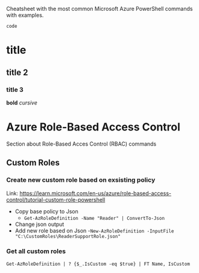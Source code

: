 Cheatsheet with the most common Microsoft Azure PowerShell commands with examples.

`code`
# title
## title 2
### title 3
**bold**
*cursive*

# Azure Role-Based Access Control
Section about Role-Based Acces Control (RBAC) commands

## Custom Roles
### Create new custom role based on exsisting policy
Link: https://learn.microsoft.com/en-us/azure/role-based-access-control/tutorial-custom-role-powershell

- Copy base policy to Json
    - `Get-AzRoleDefinition -Name "Reader" | ConvertTo-Json`
- Change json output
- Add new role based on Json
    -`New-AzRoleDefinition -InputFile "C:\CustomRoles\ReaderSupportRole.json"`

### Get all custom roles
`Get-AzRoleDefinition | ? {$_.IsCustom -eq $true} | FT Name, IsCustom`
